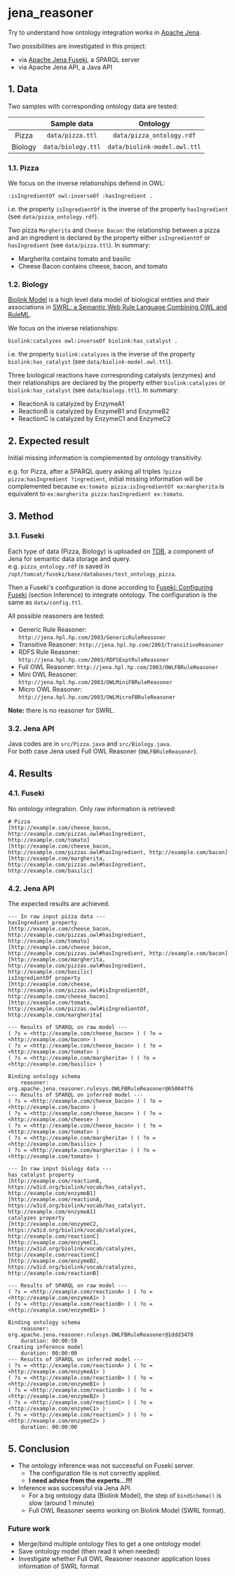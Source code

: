 # jena_reasoner
Try to understand how ontology integration works in [Apache Jena](https://jena.apache.org/).

Two possibilities are investigated in this project:
- via [Apache Jena Fuseki](https://jena.apache.org/documentation/fuseki2/index.html), a SPARQL server
- via Apache Jena API, a Java API

## 1. Data

Two samples with corresponding ontology data are tested:

|         | Sample data        | Ontology                     |
|:-------:|:------------------:|:----------------------------:|
| Pizza   | `data/pizza.ttl`   | `data/pizza_ontology.rdf`    |
| Biology | `data/biology.ttl` | `data/biolink-model.owl.ttl` |

### 1.1. Pizza

We focus on the inverse relationships defiend in OWL: 

    :isIngredientOf owl:inverseOf :hasIngredient .

i.e. the property `isIngredientOf` is the inverse of the property `hasIngredient` 
(see `data/pizza_ontology.rdf`).

Two pizza `Margherita` and `Cheese Bacon`: the relationship between a pizza and 
an ingredient is declared by the property either `isIngredientOf` or `hasIngredient` 
(see `data/pizza.ttl`). In summary:

- Margherita contains tomato and basilic
- Cheese Bacon contains cheese, bacon, and tomato

### 1.2. Biology

[Biolink Model](https://biolink.github.io/biolink-model/) is a high level data model of 
biological entities and their associations in [SWRL: a Semantic Web Rule Language
Combining OWL and RuleML](https://www.w3.org/Submission/SWRL/).  

We focus on the inverse relationships: 

    biolink:catalyzes owl:inverseOf biolink:has_catalyst .

i.e. the property `biolink:catalyzes` is the inverse of the property `biolink:has_catalyst`
(see `data/biolink-model.owl.ttl`).

Three biological reactions have corresponding catalysts (enzymes) and their relationships are
declared by the property either `biolink:catalyzes` or `biolink:has_catalyst`
(see `data/biology.ttl`). In summary:

- ReactionA is catalyzed by EnzymeA1
- ReactionB is catalyzed by EnzymeB1 and EnzymeB2
- ReactionC is catalyzed by EnzymeC1 and EnzymeC2


## 2. Expected result

Initial missing information is complemented by ontology transitivity.  

e.g. for Pizza, after a SPARQL query asking all triples `?pizza pizza:hasIngredient ?ingredient`, 
initial missing information will be complemented because `ex:tomato pizza:isIngredientOf ex:margherita`
is equivalent to `ex:margherita pizza:hasIngredient ex:tomato`.


## 3. Method

### 3.1. Fuseki

Each type of data (Pizza, Biology) is uploaded on [TDB](https://jena.apache.org/documentation/tdb/index.html), 
a component of Jena for semantic data storage and query.  
e.g. `pizza_ontology.rdf` is saved in `/opt/tomcat/fuseki/base/databases/test_ontology_pizza`.


Then a Fuseki's configuration is done according to 
[Fuseki: Configuring Fuseki](https://jena.apache.org/documentation/fuseki2/fuseki-configuration.html)
(section Inference) to integrate ontology.
The configuration is the same as `data/config.ttl`.

All possible reasoners are tested:
- Generic Rule Reasoner: `http://jena.hpl.hp.com/2003/GenericRuleReasoner`
- Transitive Reasoner: `http://jena.hpl.hp.com/2003/TransitiveReasoner`
- RDFS Rule Reasoner: `http://jena.hpl.hp.com/2003/RDFSExptRuleReasoner`
- Full OWL Reasoner: `http://jena.hpl.hp.com/2003/OWLFBRuleReasoner`
- Mini OWL Reasoner: `http://jena.hpl.hp.com/2003/OWLMiniFBRuleReasoner`
- Micro OWL Reasoner: `http://jena.hpl.hp.com/2003/OWLMicroFBRuleReasoner`

**Note:** there is no reasoner for SWRL. 

### 3.2. Jena API

Java codes are in `src/Pizza.java` and `src/Biology.java`.  
For both case Jena used Full OWL Reasoner (`OWLFBRuleReasoner`).

## 4. Results

### 4.1. Fuseki

No ontology integration. Only raw information is retrieved:

```
# Pizza
[http://example.com/cheese_bacon, http://example.com/pizzas.owl#hasIngredient, http://example.com/tomato]
[http://example.com/cheese_bacon, http://example.com/pizzas.owl#hasIngredient, http://example.com/bacon]
[http://example.com/margherita, http://example.com/pizzas.owl#hasIngredient, http://example.com/basilic]
```

### 4.2. Jena API

The expected results are achieved.  

```
--- In raw input pizza data ---
hasIngredient property
[http://example.com/cheese_bacon, http://example.com/pizzas.owl#hasIngredient, http://example.com/tomato]
[http://example.com/cheese_bacon, http://example.com/pizzas.owl#hasIngredient, http://example.com/bacon]
[http://example.com/margherita, http://example.com/pizzas.owl#hasIngredient, http://example.com/basilic]
isIngredientOf property
[http://example.com/cheese, http://example.com/pizzas.owl#isIngredientOf, http://example.com/cheese_bacon]
[http://example.com/tomato, http://example.com/pizzas.owl#isIngredientOf, http://example.com/margherita]

--- Results of SPARQL on raw model ---
( ?s = <http://example.com/cheese_bacon> ) ( ?o = <http://example.com/bacon> )
( ?s = <http://example.com/cheese_bacon> ) ( ?o = <http://example.com/tomato> )
( ?s = <http://example.com/margherita> ) ( ?o = <http://example.com/basilic> )

Binding ontology schema
    reasoner: org.apache.jena.reasoner.rulesys.OWLFBRuleReasoner@65004ff6
--- Results of SPARQL on inferred model ---
( ?s = <http://example.com/cheese_bacon> ) ( ?o = <http://example.com/bacon> )
( ?s = <http://example.com/cheese_bacon> ) ( ?o = <http://example.com/cheese> )
( ?s = <http://example.com/cheese_bacon> ) ( ?o = <http://example.com/tomato> )
( ?s = <http://example.com/margherita> ) ( ?o = <http://example.com/basilic> )
( ?s = <http://example.com/margherita> ) ( ?o = <http://example.com/tomato> )
```


```
--- In raw input biology data ---
has_catalyst property
[http://example.com/reactionB, https://w3id.org/biolink/vocab/has_catalyst, http://example.com/enzymeB1]
[http://example.com/reactionA, https://w3id.org/biolink/vocab/has_catalyst, http://example.com/enzymeA1]
catalyzes property
[http://example.com/enzymeC2, https://w3id.org/biolink/vocab/catalyzes, http://example.com/reactionC]
[http://example.com/enzymeC1, https://w3id.org/biolink/vocab/catalyzes, http://example.com/reactionC]
[http://example.com/enzymeB2, https://w3id.org/biolink/vocab/catalyzes, http://example.com/reactionB]

--- Results of SPARQL on raw model ---
( ?s = <http://example.com/reactionA> ) ( ?o = <http://example.com/enzymeA1> )
( ?s = <http://example.com/reactionB> ) ( ?o = <http://example.com/enzymeB1> )

Binding ontology schema
    reasoner: org.apache.jena.reasoner.rulesys.OWLFBRuleReasoner@1ddd3478
    duration: 00:00:59
Creating inference model
    duration: 00:00:00
--- Results of SPARQL on inferred model ---
( ?s = <http://example.com/reactionA> ) ( ?o = <http://example.com/enzymeA1> )
( ?s = <http://example.com/reactionB> ) ( ?o = <http://example.com/enzymeB1> )
( ?s = <http://example.com/reactionB> ) ( ?o = <http://example.com/enzymeB2> )
( ?s = <http://example.com/reactionC> ) ( ?o = <http://example.com/enzymeC1> )
( ?s = <http://example.com/reactionC> ) ( ?o = <http://example.com/enzymeC2> )
    duration: 00:00:00
```

## 5. Conclusion

- The ontology inference was not successful on Fuseki server. 
  - The configuration file is not correctly applied. 
  - **I need advice from the experts...!!!**
- Inference was successful via Jena API.
  - For a big ontology data (Biolink Model), the step of `bindSchema()` is slow (around 1 minute)
  - Full OWL Reasoner seems working on Biolink Model (SWRL format).

### Future work
- Merge/bind multiple ontology files to get a one ontology model
- Save ontology model (then read it when needed)
- Investigate whether Full OWL Reasoner reasoner application loses information of SWRL format